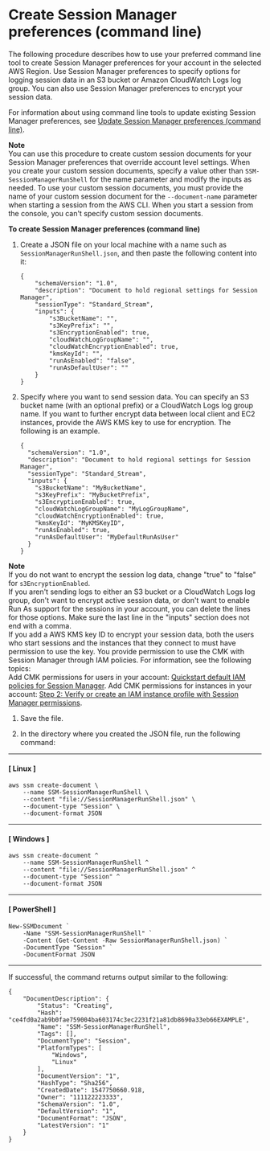 # Create Session Manager preferences \(command line\)<a name="getting-started-create-preferences-cli"></a>

The following procedure describes how to use your preferred command line tool to create Session Manager preferences for your account in the selected AWS Region\. Use Session Manager preferences to specify options for logging session data in an S3 bucket or Amazon CloudWatch Logs log group\. You can also use Session Manager preferences to encrypt your session data\.

For information about using command line tools to update existing Session Manager preferences, see [Update Session Manager preferences \(command line\)](getting-started-configure-preferences-cli.md)\.

**Note**  
You can use this procedure to create custom session documents for your Session Manager preferences that override account level settings\. When you create your custom session documents, specify a value other than `SSM-SessionManagerRunShell` for the name parameter and modify the inputs as needed\. To use your custom session documents, you must provide the name of your custom session document for the `--document-name` parameter when starting a session from the AWS CLI\. When you start a session from the console, you can't specify custom session documents\.

**To create Session Manager preferences \(command line\)**

1. Create a JSON file on your local machine with a name such as `SessionManagerRunShell.json`, and then paste the following content into it:

   ```
   {
       "schemaVersion": "1.0",
       "description": "Document to hold regional settings for Session Manager",
       "sessionType": "Standard_Stream",
       "inputs": {
           "s3BucketName": "",
           "s3KeyPrefix": "",
           "s3EncryptionEnabled": true,
           "cloudWatchLogGroupName": "",
           "cloudWatchEncryptionEnabled": true,
           "kmsKeyId": "",
           "runAsEnabled": "false",
           "runAsDefaultUser": ""
       }
   }
   ```

1. Specify where you want to send session data\. You can specify an S3 bucket name \(with an optional prefix\) or a CloudWatch Logs log group name\. If you want to further encrypt data between local client and EC2 instances, provide the AWS KMS key to use for encryption\. The following is an example\.

   ```
   {
     "schemaVersion": "1.0",
     "description": "Document to hold regional settings for Session Manager",
     "sessionType": "Standard_Stream",
     "inputs": {
       "s3BucketName": "MyBucketName",
       "s3KeyPrefix": "MyBucketPrefix",
       "s3EncryptionEnabled": true,
       "cloudWatchLogGroupName": "MyLogGroupName",
       "cloudWatchEncryptionEnabled": true,
       "kmsKeyId": "MyKMSKeyID",
       "runAsEnabled": true,
       "runAsDefaultUser": "MyDefaultRunAsUser"
     }
   }
   ```
**Note**  
If you do not want to encrypt the session log data, change "true" to "false" for `s3EncryptionEnabled`\.  
If you aren't sending logs to either an S3 bucket or a CloudWatch Logs log group, don't want to encrypt active session data, or don't want to enable Run As support for the sessions in your account, you can delete the lines for those options\. Make sure the last line in the "inputs" section does not end with a comma\.  
If you add a AWS KMS key ID to encrypt your session data, both the users who start sessions and the instances that they connect to must have permission to use the key\. You provide permission to use the CMK with Session Manager through IAM policies\. For information, see the following topics:  
Add CMK permissions for users in your account: [Quickstart default IAM policies for Session Manager](getting-started-restrict-access-quickstart.md)\.
Add CMK permissions for instances in your account: [Step 2: Verify or create an IAM instance profile with Session Manager permissions](session-manager-getting-started-instance-profile.md)\.

1. Save the file\.

1. In the directory where you created the JSON file, run the following command:

------
#### [ Linux ]

   ```
   aws ssm create-document \
       --name SSM-SessionManagerRunShell \
       --content "file://SessionManagerRunShell.json" \
       --document-type "Session" \
       --document-format JSON
   ```

------
#### [ Windows ]

   ```
   aws ssm create-document ^
       --name SSM-SessionManagerRunShell ^
       --content "file://SessionManagerRunShell.json" ^
       --document-type "Session" ^
       --document-format JSON
   ```

------
#### [ PowerShell ]

   ```
   New-SSMDocument `
       -Name "SSM-SessionManagerRunShell" `
       -Content (Get-Content -Raw SessionManagerRunShell.json) `
       -DocumentType "Session" `
       -DocumentFormat JSON
   ```

------

   If successful, the command returns output similar to the following:

   ```
   {
       "DocumentDescription": {
           "Status": "Creating",
           "Hash": "ce4fd0a2ab9b0fae759004ba603174c3ec2231f21a81db8690a33eb66EXAMPLE",
           "Name": "SSM-SessionManagerRunShell",
           "Tags": [],
           "DocumentType": "Session",
           "PlatformTypes": [
               "Windows",
               "Linux"
           ],
           "DocumentVersion": "1",
           "HashType": "Sha256",
           "CreatedDate": 1547750660.918,
           "Owner": "111122223333",
           "SchemaVersion": "1.0",
           "DefaultVersion": "1",
           "DocumentFormat": "JSON",
           "LatestVersion": "1"
       }
   }
   ```